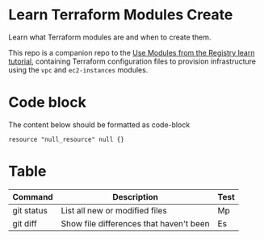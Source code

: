 # Learn Terraform Modules Create

Learn what Terraform modules are and when to create them.

This repo is a companion repo to the [Use Modules from the Registry learn tutorial](https://learn.hashicorp.com/tutorials/terraform/module-use?in=terraform/modules), containing Terraform configuration files to provision infrastructure using the `vpc` and `ec2-instances` modules.


# Code block
The content below should be formatted as code-block


```hcl
resource "null_resource" null {}
```


# Table
| Command | Description | Test 
| --- | --- | --- |
| git status | List all new or modified files |  Mp |
| git diff | Show file differences that haven't been  | Es |
